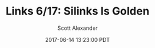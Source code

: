 ---
layout: podcast
title: "Links 6/17: Silinks Is Golden"
author: Scott Alexander
description: https://slatestarcodex.com/2017/06/14/links-617-silinks-is-golden/
date: 2017-06-14 13:23:00 PDT
length: 3053009
duration: 763
guid: links-617-silinks-is-golden
---